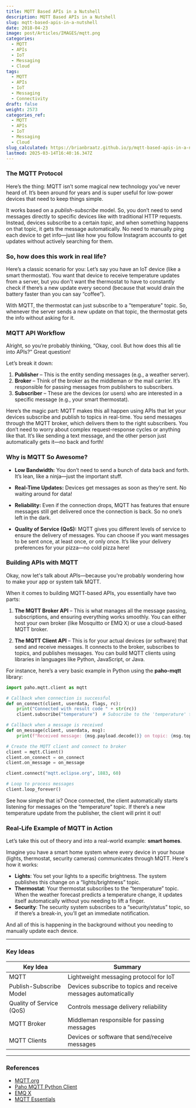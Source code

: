 ```yaml
---
title: MQTT Based APIs in a Nutshell
description: MQTT Based APIs in a Nutshell
slug: mqtt-based-apis-in-a-nutshell
date: 2018-04-23
image: post/Articles/IMAGES/mqtt.png
categories:
  - MQTT
  - APIs
  - IoT
  - Messaging
  - Cloud
tags:
  - MQTT
  - APIs
  - IoT
  - Messaging
  - Connectivity
draft: false
weight: 2573
categories_ref:
  - MQTT
  - APIs
  - IoT
  - Messaging
  - Cloud
slug_calculated: https://brianbraatz.github.io/p/mqtt-based-apis-in-a-nutshell
lastmod: 2025-03-14T16:40:16.347Z
---
```

<!-- 
# MQTT Based APIs in a Nutshell

Alright, buckle up because we’re diving into the world of MQTT! 🏄‍♂️

Now, if you're sitting there scratching your head thinking, "What on earth is MQTT?"—don't worry, we’ll get to that in a second. 

But first, let’s just say: **MQTT** (Message Queuing Telemetry Transport) is like the cool, low-maintenance cousin of HTTP. It’s lean, mean, and works great for sending data across the internet. Especially if you’re in the world of IoT (Internet of Things), which is basically all about devices talking to each other.  -->

<!-- 
### What is MQTT?

Imagine you’re at a party, and you want to chat with someone across the room. You could shout across the room, but that’s gonna be a hassle. Or, you could send a text. MQTT is like that cool messaging system that makes sure messages get passed around the party without bothering anyone too much.

It’s lightweight, efficient, and designed to run smoothly even with spotty or limited network connections. This is why it’s the hero of IoT, especially when you have millions of devices trying to talk to each other—like smart fridges, lightbulbs, coffee machines, and more. -->

### The MQTT Protocol

Here’s the thing: MQTT isn’t some magical new technology you’ve never heard of. It’s been around for years and is super useful for low-power devices that need to keep things simple.

It works based on a *publish-subscribe* model. So, you don’t need to send messages directly to specific devices like with traditional HTTP requests. Instead, devices subscribe to a certain *topic*, and when something happens on that topic, it gets the message automatically. No need to manually ping each device to get info—just like how you follow Instagram accounts to get updates without actively searching for them.

### So, how does this work in real life?

Here’s a classic scenario for you: Let’s say you have an IoT device (like a smart thermostat). You want that device to receive temperature updates from a server, but you don't want the thermostat to have to constantly check if there’s a new update every second (because that would drain the battery faster than you can say “coffee”).

With MQTT, the thermostat can just subscribe to a "temperature" topic. So, whenever the server sends a new update on that topic, the thermostat gets the info without asking for it.

### MQTT API Workflow

Alright, so you’re probably thinking, “Okay, cool. But how does this all tie into APIs?” Great question!

Let’s break it down:

1. **Publisher** – This is the entity sending messages (e.g., a weather server).
2. **Broker** – Think of the broker as the middleman or the mail carrier. It’s responsible for passing messages from publishers to subscribers.
3. **Subscriber** – These are the devices (or users) who are interested in a specific message (e.g., your smart thermostat).

Here’s the magic part: MQTT makes this all happen using APIs that let your devices subscribe and publish to topics in real-time. You send messages through the MQTT broker, which delivers them to the right subscribers. You don’t need to worry about complex request-response cycles or anything like that. It’s like sending a text message, and the other person just automatically gets it—no back and forth!

### Why is MQTT So Awesome?

* **Low Bandwidth:** You don’t need to send a bunch of data back and forth. It’s lean, like a ninja—just the important stuff.

* **Real-Time Updates:** Devices get messages as soon as they’re sent. No waiting around for data!

* **Reliability:** Even if the connection drops, MQTT has features that ensure messages still get delivered once the connection is back. So no one’s left in the dark.

* **Quality of Service (QoS):** MQTT gives you different levels of service to ensure the delivery of messages. You can choose if you want messages to be sent once, at least once, or only once. It’s like your delivery preferences for your pizza—no cold pizza here!

### Building APIs with MQTT

Okay, now let's talk about APIs—because you're probably wondering how to make your app or system talk MQTT.

When it comes to building MQTT-based APIs, you essentially have two parts:

1. **The MQTT Broker API** – This is what manages all the message passing, subscriptions, and ensuring everything works smoothly. You can either host your own broker (like Mosquitto or EMQ X) or use a cloud-based MQTT broker.

2. **The MQTT Client API** – This is for your actual devices (or software) that send and receive messages. It connects to the broker, subscribes to topics, and publishes messages. You can build MQTT clients using libraries in languages like Python, JavaScript, or Java.

For instance, here’s a very basic example in Python using the **paho-mqtt** library:

```python
import paho.mqtt.client as mqtt

# Callback when connection is successful
def on_connect(client, userdata, flags, rc):
    print("Connected with result code " + str(rc))
    client.subscribe("temperature")  # Subscribe to the 'temperature' topic

# Callback when a message is received
def on_message(client, userdata, msg):
    print(f"Received message: {msg.payload.decode()} on topic: {msg.topic}")

# Create the MQTT client and connect to broker
client = mqtt.Client()
client.on_connect = on_connect
client.on_message = on_message

client.connect("mqtt.eclipse.org", 1883, 60)

# Loop to process messages
client.loop_forever()
```

See how simple that is? Once connected, the client automatically starts listening for messages on the “temperature” topic. If there’s a new temperature update from the publisher, the client will print it out!

### Real-Life Example of MQTT in Action

Let’s take this out of theory and into a real-world example: **smart homes**.

Imagine you have a smart home system where every device in your house (lights, thermostat, security cameras) communicates through MQTT. Here's how it works:

* **Lights**: You set your lights to a specific brightness. The system publishes this change on a “lights/brightness” topic.
* **Thermostat**: Your thermostat subscribes to the “temperature” topic. When the weather forecast predicts a temperature change, it updates itself automatically without you needing to lift a finger.
* **Security**: The security system subscribes to a “security/status” topic, so if there’s a break-in, you’ll get an immediate notification.

And all of this is happening in the background without you needing to manually update each device.

<!-- ### Conclusion

So there you have it! MQTT in a nutshell. It’s an efficient, lightweight protocol perfect for devices that need to talk to each other in real-time, like those in the ever-growing world of IoT. It’s easy to set up, scales well, and ensures messages get delivered with minimal hassle.

Next time you’re building an IoT system, think MQTT. It’s the MVP of the Internet of Things. 🎉 -->

***

### Key Ideas

| Key Idea                 | Summary                                                        |
| ------------------------ | -------------------------------------------------------------- |
| MQTT                     | Lightweight messaging protocol for IoT                         |
| Publish-Subscribe Model  | Devices subscribe to topics and receive messages automatically |
| Quality of Service (QoS) | Controls message delivery reliability                          |
| MQTT Broker              | Middleman responsible for passing messages                     |
| MQTT Clients             | Devices or software that send/receive messages                 |

***

### References

* [MQTT.org](http://mqtt.org/)
* [Paho MQTT Python Client](https://www.eclipse.org/paho/)
* [EMQ X](https://www.emqx.io/)
* [MQTT Essentials](https://www.hivemq.com/mqtt-essentials/)

```
```
